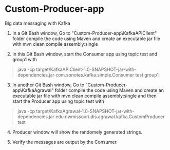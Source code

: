 # Custom-Producer-app
Big data messaging with Kafka

 1. In a Git Bash window, Go to "Custom-Producer-app\KafkaAPIClient" folder compile the code using Maven and create an executable jar file with  mvn clean compile assembly:single

 2. In this Git Bash window, start the Consumer app using topic test and group1 with 
> java -cp target/KafkaAPIClient-1.0-SNAPSHOT-jar-with-dependencies.jar
> com.spnotes.kafka.simple.Consumer test group1

 3. In another Git Bash window, Go to "Custom-Producer-app\KafkaAgrawal" folder compile the code using Maven and create an executable jar file with  mvn clean compile assembly:single  and then start the Producer app using topic test with
> java -cp target/KafkaAgrawal-1.0-SNAPSHOT-jar-with-dependencies.jar
> edu.nwmissouri.dis.agrawal.kafka.CustomProducer test

4. Producer window will show the randomely generated strings.

5. Verify the messages are output by the Consumer.

